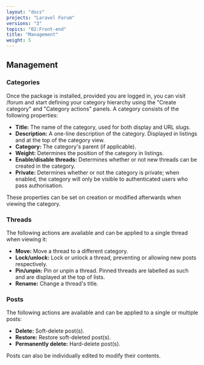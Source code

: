 ```yaml
---
layout: "docs"
projects: "Laravel Forum"
versions: "3"
topics: "02:Front-end"
title: "Management"
weight: 5
---
```


## Management

### Categories

Once the package is installed, provided you are logged in, you can visit <your domain>/forum and start defining your category hierarchy using the "Create category" and "Category actions" panels. A category consists of the following properties:

* **Title:** The name of the category, used for both display and URL slugs.
* **Description:** A one-line description of the category. Displayed in listings and at the top of the category view.
* **Category:** The category's parent (if applicable).
* **Weight:** Determines the position of the category in listings.
* **Enable/disable threads:** Determines whether or not new threads can be created in the category.
* **Private:** Determines whether or not the category is private; when enabled, the category will only be visible to authenticated users who pass authorisation.

These properties can be set on creation or modified afterwards when viewing the category.

### Threads

The following actions are available and can be applied to a single thread when viewing it:

* **Move:** Move a thread to a different category.
* **Lock/unlock:** Lock or unlock a thread, preventing or allowing new posts respectively.
* **Pin/unpin:** Pin or unpin a thread. Pinned threads are labelled as such and are displayed at the top of lists.
* **Rename:** Change a thread's title.

### Posts

The following actions are available and can be applied to a single or multiple posts:

* **Delete:** Soft-delete post(s).
* **Restore:** Restore soft-deleted post(s).
* **Permanently delete:** Hard-delete post(s).

Posts can also be individually edited to modify their contents.
